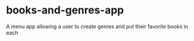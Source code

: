 # books-and-genres-app
A menu app allowing a user to create genres and put their favorite books in each
